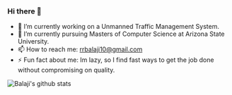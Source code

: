 ### Hi there 👋

<!--
**noobmasterbala/noobmasterbala** is a ✨ _special_ ✨ repository because its `README.md` (this file) appears on your GitHub profile.

Here are some ideas to get you started:
-->
- 🔭 I’m currently working on a Unmanned Traffic Management System.
- 🌱 I’m currently pursuing Masters of Computer Science at Arizona State University.
- 📫 How to reach me: rrbalaji10@gmail.com
- ⚡ Fun fact about me: Im lazy, so I find fast ways to get the job done without compromising on quality.

![Balaji's github stats](https://github-readme-stats.vercel.app/api?username=noobmasterbala&count_private=true&show_icons=true&include_all_commits=true&theme=tokyonight)
